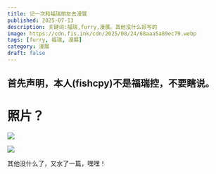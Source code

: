 ```yaml
---
title: 记一次和福瑞朋友去漫展
published: 2025-07-13
description: 关键词:福瑞,furry,漫展。其他没什么好写的
image: https://cdn.fis.ink/cdn/2025/08/24/68aaa5a89ec79.webp 
tags: [furry, 福瑞, 漫展]
category: 漫展
draft: false
---
```

## 首先声明，本人(fishcpy)不是福瑞控，不要瞎说。

# 照片？
![](https://cdn.fis.ink/img/2025/07/14/68740ce6155ee.jpg)

![](https://cdn.fis.ink/img/2025/07/14/68740d9f2ceae.jpg)

其他没什么了，又水了一篇，嘿嘿！